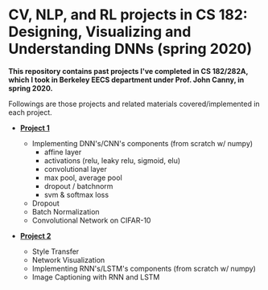 # CV, NLP, and RL projects in CS 182: Designing, Visualizing and Understanding DNNs (spring 2020)

**This repository contains past projects I've completed in CS 182/282A, which I took in Berkeley EECS department under Prof. John Canny, in spring 2020.**

Followings are those projects and related materials covered/implemented in each project.

- [**Project 1**](/project1)
  - Implementing DNN's/CNN's components (from scratch w/ numpy)
    - affine layer
    - activations (relu, leaky relu, sigmoid, elu)
    - convolutional layer
    - max pool, average pool
    - dropout / batchnorm
    - svm & softmax loss
  - Dropout
  - Batch Normalization
  - Convolutional Network on CIFAR-10
  
- [**Project 2**](/project2)
  - Style Transfer
  - Network Visualization
  - Implementing RNN's/LSTM's components (from scratch w/ numpy)
  - Image Captioning with RNN and LSTM

